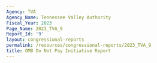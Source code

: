 ```yaml
---
Agency: TVA
Agency_Name: Tennessee Valley Authority
Fiscal_Year: 2023
Page_Name: 2023_TVA_9
Report_Id: '9'
layout: congressional-reports
permalink: /resources/congressional-reports/2023_TVA_9
title: OMB Do Not Pay Initiative Report
---
```

